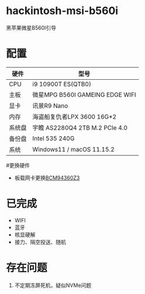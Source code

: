# hackintosh-msi-b560i
黑苹果微星B560I引导

# 配置
|硬件|型号|
|-|-|
|CPU|i9 10900T ES(QTB0)|
|主板|微星MPG B560I GAMEING EDGE WIFI|
|显卡|讯景R9 Nano|
|内存|海盗船复仇者LPX 3600 16G*2|
|系统盘|宇瞻 AS2280Q4 2TB M.2 PCIe 4.0|
|备份盘|Intel 535 240G|
|系统|Windows11 / macOS 11.15.2|

#更换硬件
- 板载网卡更换[BCM94360Z3](https://blog.daliansky.net/BCM94360Z4-m.2-NGFF-interface-four-antenna-notebook_small-host-dedicated-black-Apple-wireless-network-card-driver-tutorial.html)

# 已完成
- WIFI
- 蓝牙
- 核显硬解
- 接力、隔空投送、随航

# 存在问题
1. 不定期冻屏死机，疑似NVMe问题